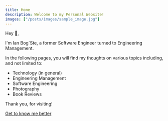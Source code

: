 ```yaml
---
title: Home
description: Welcome to my Personal Website!
images: ["/posts/images/sample_image.jpg"]
---
```


Hey :wave:,

I'm Ian Bog\`Ste, a former Software Engineer turned to Engineering Management.

In the following pages, you will find my thoughts on various topics including, and not limited to:
 - Technology (in general)
 - Engineering Management
 - Software Engineering
 - Photography
 - Book Reviews

Thank you, for visiting!

[Get to know me better](/about "Get to know me better")
